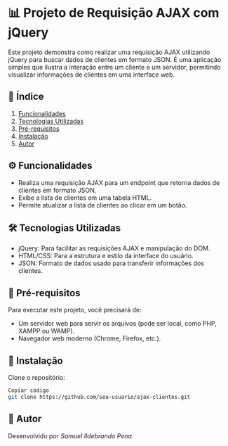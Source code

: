 # 📊 Projeto de Requisição AJAX com jQuery

Este projeto demonstra como realizar uma requisição AJAX utilizando jQuery para buscar dados de clientes em formato JSON. É uma aplicação simples que ilustra a interação entre um cliente e um servidor, permitindo visualizar informações de clientes em uma interface web.

## 📑 Índice
1. [Funcionalidades](#)
2. [Tecnologias Utilizadas](#)
3. [Pré-requisitos](#)
4. [Instalação](#)
5. [Autor](#)

## ⚙️ Funcionalidades

- Realiza uma requisição AJAX para um endpoint que retorna dados de clientes em formato JSON.
- Exibe a lista de clientes em uma tabela HTML.
- Permite atualizar a lista de clientes ao clicar em um botão.

## 🛠 Tecnologias Utilizadas

- jQuery: Para facilitar as requisições AJAX e manipulação do DOM.
- HTML/CSS: Para a estrutura e estilo da interface do usuário.
- JSON: Formato de dados usado para transferir informações dos clientes.

## 📝 Pré-requisitos

Para executar este projeto, você precisará de:

- Um servidor web para servir os arquivos (pode ser local, como PHP, XAMPP ou WAMP).
- Navegador web moderno (Chrome, Firefox, etc.).

## 🚀 Instalação

Clone o repositório:

```bash
Copiar código
git clone https://github.com/seu-usuario/ajax-clientes.git
```

## 👤 Autor
Desenvolvido por _Samuel Ildebrando Pena._
